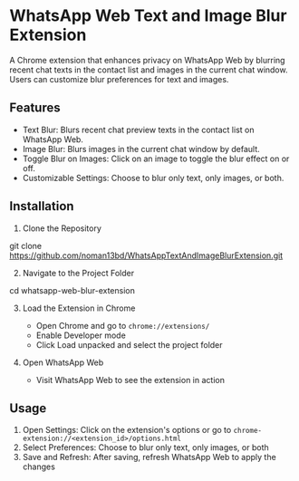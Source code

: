 # WhatsApp Web Text and Image Blur Extension

A Chrome extension that enhances privacy on WhatsApp Web by blurring recent chat texts in the contact list and images in the current chat window. Users can customize blur preferences for text and images.

## Features

- Text Blur: Blurs recent chat preview texts in the contact list on WhatsApp Web.
- Image Blur: Blurs images in the current chat window by default.
- Toggle Blur on Images: Click on an image to toggle the blur effect on or off.
- Customizable Settings: Choose to blur only text, only images, or both.

## Installation

1. Clone the Repository

git clone https://github.com/noman13bd/WhatsAppTextAndImageBlurExtension.git


2. Navigate to the Project Folder

cd whatsapp-web-blur-extension


3. Load the Extension in Chrome
    - Open Chrome and go to `chrome://extensions/`
    - Enable Developer mode
    - Click Load unpacked and select the project folder

4. Open WhatsApp Web
    - Visit WhatsApp Web to see the extension in action

## Usage

1. Open Settings: Click on the extension's options or go to `chrome-extension://<extension_id>/options.html`
2. Select Preferences: Choose to blur only text, only images, or both
3. Save and Refresh: After saving, refresh WhatsApp Web to apply the changes